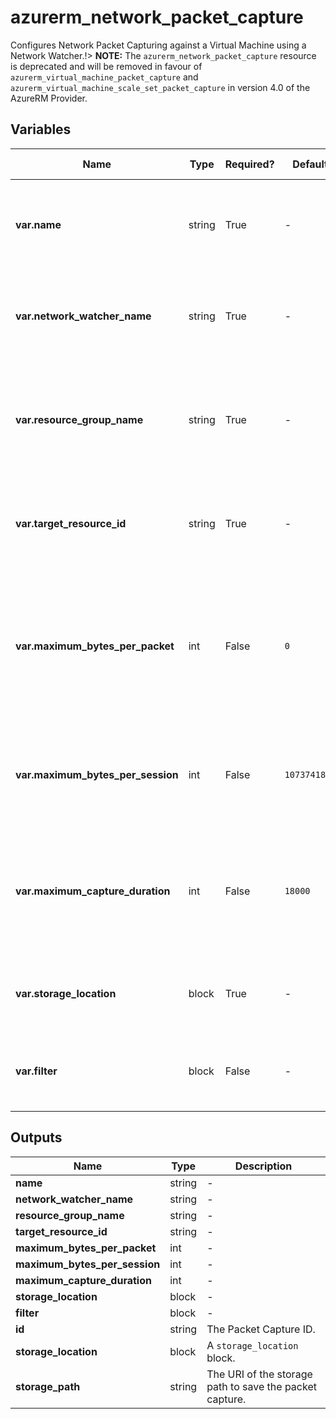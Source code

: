 # azurerm_network_packet_capture

Configures Network Packet Capturing against a Virtual Machine using a Network Watcher.!> **NOTE:** The `azurerm_network_packet_capture` resource is deprecated and will be removed in favour of `azurerm_virtual_machine_packet_capture` and `azurerm_virtual_machine_scale_set_packet_capture` in version 4.0 of the AzureRM Provider.

## Variables

| Name | Type | Required? | Default  | possible values | Description |
| ---- | ---- | --------- | -------- | ----------- | ----------- |
| **var.name** | string | True | -  |  -  | The name to use for this Network Packet Capture. Changing this forces a new resource to be created. | 
| **var.network_watcher_name** | string | True | -  |  -  | The name of the Network Watcher. Changing this forces a new resource to be created. | 
| **var.resource_group_name** | string | True | -  |  -  | The name of the resource group in which the Network Watcher exists. Changing this forces a new resource to be created. | 
| **var.target_resource_id** | string | True | -  |  -  | The ID of the Resource to capture packets from. Changing this forces a new resource to be created. | 
| **var.maximum_bytes_per_packet** | int | False | `0`  |  -  | The number of bytes captured per packet. The remaining bytes are truncated. Defaults to `0` (Entire Packet Captured). Changing this forces a new resource to be created. | 
| **var.maximum_bytes_per_session** | int | False | `1073741824`  |  -  | Maximum size of the capture in Bytes. Defaults to `1073741824` (1GB). Changing this forces a new resource to be created. | 
| **var.maximum_capture_duration** | int | False | `18000`  |  -  | The maximum duration of the capture session in seconds. Defaults to `18000` (5 hours). Changing this forces a new resource to be created. | 
| **var.storage_location** | block | True | -  |  -  | A `storage_location` block. Changing this forces a new resource to be created. | 
| **var.filter** | block | False | -  |  -  | One or more `filter` blocks. Changing this forces a new resource to be created. | 



## Outputs

| Name | Type | Description |
| ---- | ---- | --------- | 
| **name** | string  | - | 
| **network_watcher_name** | string  | - | 
| **resource_group_name** | string  | - | 
| **target_resource_id** | string  | - | 
| **maximum_bytes_per_packet** | int  | - | 
| **maximum_bytes_per_session** | int  | - | 
| **maximum_capture_duration** | int  | - | 
| **storage_location** | block  | - | 
| **filter** | block  | - | 
| **id** | string  | The Packet Capture ID. | 
| **storage_location** | block  | A `storage_location` block. | 
| **storage_path** | string  | The URI of the storage path to save the packet capture. | 